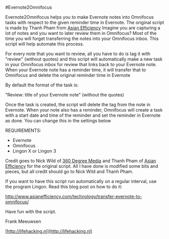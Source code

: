 #Evernote2Omnifocus

Evernote2Omnifocus helps you to make Evernote notes into Omnifocus tasks with respect to the given reminder time in Evernote.
The original script is made by Thanh Pham from [Asian Efficiency](http://www.asianefficiency.com)
Imagine you are capturing a lot of notes and you want to later review them in Omnifocus? Most of the time you will forget transferring the notes into your Omnifocus inbox. This script will help automate this process.

For every note that you want to review, all you have to do is tag it with "review" (without quotes) and this script will 
automatically make a new task in your Omnifocus inbox for review that links back to your Evernote note. When your Evernote note has a reminder time, it will transfer that to Omnifocus and delete the original reminder time in Evernote

By default the format of the task is:

"Review: title of your Evernote note" (without the quotes)

Once the task is created, the script will delete the tag from 
the note in Evernote.
When your note also has a reminder, Omnifocus will create a task with a 
start date and time of the reminder and set the reminder in Evernote as done. 
You can change this in the settings below

REQUIREMENTS:
* Evernote
* Omnifocus
* Lingon X or Lingon 3

Credit goes to Nick Wild of [360 Degree Media](www.360degreesmedia.com/) and Thanh Pham 
of [Asian Efficiency](www.asianefficiency.com) for the original script. All I have done is modified some bits and pieces, 
but all credit should go to Nick Wild and Thanh Pham.

If you want to have this script run automatically on a regular interval, use the program Lingon. Read this blog post on how to do it:

http://www.asianefficiency.com/technology/transfer-evernote-to-omnifocus/

Have fun with the script. 

Frank Meeuwsen

[http://lifehacking.nl](http://lifehacking.nl)